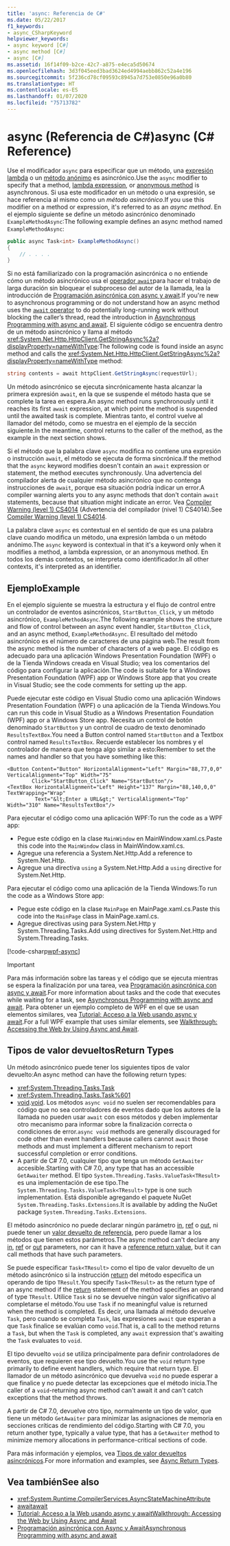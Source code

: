 ```yaml
---
title: 'async: Referencia de C#'
ms.date: 05/22/2017
f1_keywords:
- async_CSharpKeyword
helpviewer_keywords:
- async keyword [C#]
- async method [C#]
- async [C#]
ms.assetid: 16f14f09-b2ce-42c7-a875-e4eca5d50674
ms.openlocfilehash: 3d3f045eed3bad3624ed4994aebb862c52a4e196
ms.sourcegitcommit: 5f236cd78cf09593c8945a7d753e0850e96a0b80
ms.translationtype: HT
ms.contentlocale: es-ES
ms.lasthandoff: 01/07/2020
ms.locfileid: "75713782"
---
```

# <a name="async-c-reference"></a><span data-ttu-id="00a4b-102">async (Referencia de C#)</span><span class="sxs-lookup"><span data-stu-id="00a4b-102">async (C# Reference)</span></span>

<span data-ttu-id="00a4b-103">Use el modificador `async` para especificar que un método, una [expresión lambda](../../programming-guide/statements-expressions-operators/lambda-expressions.md) o un [método anónimo](../operators/delegate-operator.md) es asincrónico.</span><span class="sxs-lookup"><span data-stu-id="00a4b-103">Use the `async` modifier to specify that a method, [lambda expression](../../programming-guide/statements-expressions-operators/lambda-expressions.md), or [anonymous method](../operators/delegate-operator.md) is asynchronous.</span></span> <span data-ttu-id="00a4b-104">Si usa este modificador en un método o una expresión, se hace referencia al mismo como un *método asincrónico*.</span><span class="sxs-lookup"><span data-stu-id="00a4b-104">If you use this modifier on a method or expression, it's referred to as an *async method*.</span></span> <span data-ttu-id="00a4b-105">En el ejemplo siguiente se define un método asincrónico denominado `ExampleMethodAsync`:</span><span class="sxs-lookup"><span data-stu-id="00a4b-105">The following example defines an async method named `ExampleMethodAsync`:</span></span>
  
```csharp  
public async Task<int> ExampleMethodAsync()  
{  
    // . . . .  
}  
```  

<span data-ttu-id="00a4b-106">Si no está familiarizado con la programación asincrónica o no entiende cómo un método asincrónico usa el [operador `await`](../operators/await.md)para hacer el trabajo de larga duración sin bloquear el subproceso del autor de la llamada, lea la introducción de [Programación asincrónica con async y await](../../programming-guide/concepts/async/index.md).</span><span class="sxs-lookup"><span data-stu-id="00a4b-106">If you're new to asynchronous programming or do not understand how an async method uses the [`await` operator](../operators/await.md) to do potentially long-running work without blocking the caller’s thread, read the introduction in [Asynchronous Programming with async and await](../../programming-guide/concepts/async/index.md).</span></span> <span data-ttu-id="00a4b-107">El siguiente código se encuentra dentro de un método asincrónico y llama al método <xref:System.Net.Http.HttpClient.GetStringAsync%2a?displayProperty=nameWithType>:</span><span class="sxs-lookup"><span data-stu-id="00a4b-107">The following code is found inside an async method and calls the <xref:System.Net.Http.HttpClient.GetStringAsync%2a?displayProperty=nameWithType> method:</span></span>
  
```csharp  
string contents = await httpClient.GetStringAsync(requestUrl);  
```  
  
<span data-ttu-id="00a4b-108">Un método asincrónico se ejecuta sincrónicamente hasta alcanzar la primera expresión `await`, en la que se suspende el método hasta que se complete la tarea en espera.</span><span class="sxs-lookup"><span data-stu-id="00a4b-108">An async method runs synchronously until it reaches its first `await` expression, at which point the method is suspended until the awaited task is complete.</span></span> <span data-ttu-id="00a4b-109">Mientras tanto, el control vuelve al llamador del método, como se muestra en el ejemplo de la sección siguiente.</span><span class="sxs-lookup"><span data-stu-id="00a4b-109">In the meantime, control returns to the caller of the method, as the example in the next section shows.</span></span>  
  
<span data-ttu-id="00a4b-110">Si el método que la palabra clave `async` modifica no contiene una expresión o instrucción `await`, el método se ejecuta de forma sincrónica.</span><span class="sxs-lookup"><span data-stu-id="00a4b-110">If the method that the `async` keyword modifies doesn't contain an `await` expression or statement, the method executes synchronously.</span></span> <span data-ttu-id="00a4b-111">Una advertencia del compilador alerta de cualquier método asincrónico que no contenga instrucciones de `await`, porque esa situación podría indicar un error.</span><span class="sxs-lookup"><span data-stu-id="00a4b-111">A compiler warning alerts you to any async methods that don't contain `await` statements, because that situation might indicate an error.</span></span> <span data-ttu-id="00a4b-112">Vea [Compiler Warning (level 1) CS4014](../compiler-messages/cs4014.md) (Advertencia del compilador (nivel 1) CS4014).</span><span class="sxs-lookup"><span data-stu-id="00a4b-112">See [Compiler Warning (level 1) CS4014](../compiler-messages/cs4014.md).</span></span>  
  
 <span data-ttu-id="00a4b-113">La palabra clave `async` es contextual en el sentido de que es una palabra clave cuando modifica un método, una expresión lambda o un método anónimo.</span><span class="sxs-lookup"><span data-stu-id="00a4b-113">The `async` keyword is contextual in that it's a keyword only when it modifies a method, a lambda expression, or an anonymous method.</span></span> <span data-ttu-id="00a4b-114">En todos los demás contextos, se interpreta como identificador.</span><span class="sxs-lookup"><span data-stu-id="00a4b-114">In all other contexts, it's interpreted as an identifier.</span></span>  
  
## <a name="example"></a><span data-ttu-id="00a4b-115">Ejemplo</span><span class="sxs-lookup"><span data-stu-id="00a4b-115">Example</span></span>  
<span data-ttu-id="00a4b-116">En el ejemplo siguiente se muestra la estructura y el flujo de control entre un controlador de eventos asincrónicos, `StartButton_Click`, y un método asincrónico, `ExampleMethodAsync`.</span><span class="sxs-lookup"><span data-stu-id="00a4b-116">The following example shows the structure and flow of control between an async event handler, `StartButton_Click`, and an async method, `ExampleMethodAsync`.</span></span> <span data-ttu-id="00a4b-117">El resultado del método asincrónico es el número de caracteres de una página web.</span><span class="sxs-lookup"><span data-stu-id="00a4b-117">The result from the async method is the number of characters of a web page.</span></span> <span data-ttu-id="00a4b-118">El código es adecuado para una aplicación Windows Presentation Foundation (WPF) o de la Tienda Windows creada en Visual Studio; vea los comentarios del código para configurar la aplicación.</span><span class="sxs-lookup"><span data-stu-id="00a4b-118">The code is suitable for a Windows Presentation Foundation (WPF) app or Windows Store app that you create in Visual Studio; see the code comments for setting up the app.</span></span>  

<span data-ttu-id="00a4b-119">Puede ejecutar este código en Visual Studio como una aplicación Windows Presentation Foundation (WPF) o una aplicación de la Tienda Windows.</span><span class="sxs-lookup"><span data-stu-id="00a4b-119">You can run this code in Visual Studio as a Windows Presentation Foundation (WPF) app or a Windows Store app.</span></span> <span data-ttu-id="00a4b-120">Necesita un control de botón denominado `StartButton` y un control de cuadro de texto denominado `ResultsTextBox`.</span><span class="sxs-lookup"><span data-stu-id="00a4b-120">You need a Button control named `StartButton` and a Textbox control named `ResultsTextBox`.</span></span> <span data-ttu-id="00a4b-121">Recuerde establecer los nombres y el controlador de manera que tenga algo similar a esto:</span><span class="sxs-lookup"><span data-stu-id="00a4b-121">Remember to set the names and handler so that you have something like this:</span></span>  

```xaml
<Button Content="Button" HorizontalAlignment="Left" Margin="88,77,0,0" VerticalAlignment="Top" Width="75"  
        Click="StartButton_Click" Name="StartButton"/>  
<TextBox HorizontalAlignment="Left" Height="137" Margin="88,140,0,0" TextWrapping="Wrap"   
         Text="&lt;Enter a URL&gt;" VerticalAlignment="Top" Width="310" Name="ResultsTextBox"/>  
```
  
<span data-ttu-id="00a4b-122">Para ejecutar el código como una aplicación WPF:</span><span class="sxs-lookup"><span data-stu-id="00a4b-122">To run the code as a WPF app:</span></span>  

- <span data-ttu-id="00a4b-123">Pegue este código en la clase `MainWindow` en MainWindow.xaml.cs.</span><span class="sxs-lookup"><span data-stu-id="00a4b-123">Paste this code into the `MainWindow` class in MainWindow.xaml.cs.</span></span>  
- <span data-ttu-id="00a4b-124">Agregue una referencia a System.Net.Http.</span><span class="sxs-lookup"><span data-stu-id="00a4b-124">Add a reference to System.Net.Http.</span></span>  
- <span data-ttu-id="00a4b-125">Agregue una directiva `using` a System.Net.Http.</span><span class="sxs-lookup"><span data-stu-id="00a4b-125">Add a `using` directive for System.Net.Http.</span></span>  
  
<span data-ttu-id="00a4b-126">Para ejecutar el código como una aplicación de la Tienda Windows:</span><span class="sxs-lookup"><span data-stu-id="00a4b-126">To run the code as a Windows Store app:</span></span>  

- <span data-ttu-id="00a4b-127">Pegue este código en la clase `MainPage` en MainPage.xaml.cs.</span><span class="sxs-lookup"><span data-stu-id="00a4b-127">Paste this code into the `MainPage` class in MainPage.xaml.cs.</span></span>  
- <span data-ttu-id="00a4b-128">Agregue directivas using para System.Net.Http y System.Threading.Tasks.</span><span class="sxs-lookup"><span data-stu-id="00a4b-128">Add using directives for System.Net.Http and System.Threading.Tasks.</span></span>  
  
[!code-csharp[wpf-async](../../../../samples/snippets/csharp/language-reference/keywords/async/wpf/mainwindow.xaml.cs#1)]
  
> [!IMPORTANT]
> <span data-ttu-id="00a4b-129">Para más información sobre las tareas y el código que se ejecuta mientras se espera la finalización por una tarea, vea [Programación asincrónica con async y await](../../programming-guide/concepts/async/index.md).</span><span class="sxs-lookup"><span data-stu-id="00a4b-129">For more information about tasks and the code that executes while waiting for a task, see [Asynchronous Programming with async and await](../../programming-guide/concepts/async/index.md).</span></span> <span data-ttu-id="00a4b-130">Para obtener un ejemplo completo de WPF en el que se usan elementos similares, vea [Tutorial: Acceso a la Web usando async y await](../../programming-guide/concepts/async/walkthrough-accessing-the-web-by-using-async-and-await.md).</span><span class="sxs-lookup"><span data-stu-id="00a4b-130">For a full WPF example that uses similar elements, see [Walkthrough: Accessing the Web by Using Async and Await](../../programming-guide/concepts/async/walkthrough-accessing-the-web-by-using-async-and-await.md).</span></span>  
  
## <a name="return-types"></a><span data-ttu-id="00a4b-131">Tipos de valor devueltos</span><span class="sxs-lookup"><span data-stu-id="00a4b-131">Return Types</span></span>  
<span data-ttu-id="00a4b-132">Un método asincrónico puede tener los siguientes tipos de valor devuelto:</span><span class="sxs-lookup"><span data-stu-id="00a4b-132">An async method can have the following return types:</span></span>

- <xref:System.Threading.Tasks.Task>
- <xref:System.Threading.Tasks.Task%601>
- <span data-ttu-id="00a4b-133">[void](./void.md).</span><span class="sxs-lookup"><span data-stu-id="00a4b-133">[void](./void.md).</span></span> <span data-ttu-id="00a4b-134">Los métodos `async void` no suelen ser recomendables para código que no sea controladores de eventos dado que los autores de la llamada no pueden usar `await` con esos métodos y deben implementar otro mecanismo para informar sobre la finalización correcta o condiciones de error.</span><span class="sxs-lookup"><span data-stu-id="00a4b-134">`async void` methods are generally discouraged for code other than event handlers because callers cannot `await` those methods and must implement a different mechanism to report successful completion or error conditions.</span></span>
- <span data-ttu-id="00a4b-135">A partir de C# 7.0, cualquier tipo que tenga un método `GetAwaiter` accesible.</span><span class="sxs-lookup"><span data-stu-id="00a4b-135">Starting with C# 7.0, any type that has an accessible `GetAwaiter` method.</span></span> <span data-ttu-id="00a4b-136">El tipo `System.Threading.Tasks.ValueTask<TResult>` es una implementación de ese tipo.</span><span class="sxs-lookup"><span data-stu-id="00a4b-136">The `System.Threading.Tasks.ValueTask<TResult>` type is one such implementation.</span></span> <span data-ttu-id="00a4b-137">Está disponible agregando el paquete NuGet `System.Threading.Tasks.Extensions`.</span><span class="sxs-lookup"><span data-stu-id="00a4b-137">It is available by adding the NuGet package `System.Threading.Tasks.Extensions`.</span></span> 

<span data-ttu-id="00a4b-138">El método asincrónico no puede declarar ningún parámetro [in](./in-parameter-modifier.md), [ref](./ref.md) o [out](./out-parameter-modifier.md), ni puede tener un [valor devuelto de referencia](../../programming-guide/classes-and-structs/ref-returns.md), pero puede llamar a los métodos que tienen estos parámetros.</span><span class="sxs-lookup"><span data-stu-id="00a4b-138">The async method can't declare any [in](./in-parameter-modifier.md), [ref](./ref.md) or [out](./out-parameter-modifier.md) parameters, nor can it have a [reference return value](../../programming-guide/classes-and-structs/ref-returns.md), but it can call methods that have such parameters.</span></span>  
  
<span data-ttu-id="00a4b-139">Se puede especificar `Task<TResult>` como el tipo de valor devuelto de un método asincrónico si la instrucción [return](./return.md) del método especifica un operando de tipo `TResult`.</span><span class="sxs-lookup"><span data-stu-id="00a4b-139">You specify `Task<TResult>` as the return type of an async method if the [return](./return.md) statement of the method specifies an operand of type `TResult`.</span></span> <span data-ttu-id="00a4b-140">Utilice `Task` si no se devuelve ningún valor significativo al completarse el método.</span><span class="sxs-lookup"><span data-stu-id="00a4b-140">You use `Task` if no meaningful value is returned when the method is completed.</span></span> <span data-ttu-id="00a4b-141">Es decir, una llamada al método devuelve `Task`, pero cuando se completa `Task`, las expresiones `await` que esperan a que `Task` finalice se evalúan como `void`.</span><span class="sxs-lookup"><span data-stu-id="00a4b-141">That is, a call to the method returns a `Task`, but when the `Task` is completed, any `await` expression that's awaiting the `Task` evaluates to `void`.</span></span>  
  
<span data-ttu-id="00a4b-142">El tipo devuelto `void` se utiliza principalmente para definir controladores de eventos, que requieren ese tipo devuelto.</span><span class="sxs-lookup"><span data-stu-id="00a4b-142">You use the `void` return type primarily to define event handlers, which require that return type.</span></span> <span data-ttu-id="00a4b-143">El llamador de un método asincrónico que devuelva `void` no puede esperar a que finalice y no puede detectar las excepciones que el método inicia.</span><span class="sxs-lookup"><span data-stu-id="00a4b-143">The caller of a `void`-returning async method can't await it and can't catch exceptions that the method throws.</span></span>  

<span data-ttu-id="00a4b-144">A partir de C# 7.0, devuelve otro tipo, normalmente un tipo de valor, que tiene un método `GetAwaiter` para minimizar las asignaciones de memoria en secciones críticas de rendimiento del código.</span><span class="sxs-lookup"><span data-stu-id="00a4b-144">Starting with C# 7.0, you return another type, typically a value type, that has a `GetAwaiter` method to minimize memory allocations in performance-critical sections of code.</span></span> 

<span data-ttu-id="00a4b-145">Para más información y ejemplos, vea [Tipos de valor devueltos asincrónicos](../../programming-guide/concepts/async/async-return-types.md).</span><span class="sxs-lookup"><span data-stu-id="00a4b-145">For more information and examples, see [Async Return Types](../../programming-guide/concepts/async/async-return-types.md).</span></span>  
  
## <a name="see-also"></a><span data-ttu-id="00a4b-146">Vea también</span><span class="sxs-lookup"><span data-stu-id="00a4b-146">See also</span></span>

- <xref:System.Runtime.CompilerServices.AsyncStateMachineAttribute>
- [<span data-ttu-id="00a4b-147">await</span><span class="sxs-lookup"><span data-stu-id="00a4b-147">await</span></span>](../operators/await.md)
- [<span data-ttu-id="00a4b-148">Tutorial: Acceso a la Web usando async y await</span><span class="sxs-lookup"><span data-stu-id="00a4b-148">Walkthrough: Accessing the Web by Using Async and Await</span></span>](../../programming-guide/concepts/async/walkthrough-accessing-the-web-by-using-async-and-await.md)
- [<span data-ttu-id="00a4b-149">Programación asincrónica con Async y Await</span><span class="sxs-lookup"><span data-stu-id="00a4b-149">Asynchronous Programming with async and await</span></span>](../../programming-guide/concepts/async/index.md)
